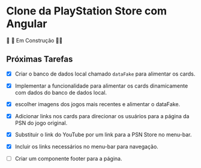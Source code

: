 # Clone da PlayStation Store com Angular

🚧 🚧 Em Construção 🚧🚧

## Próximas Tarefas

- [x] Criar o banco de dados local chamado `dataFake` para alimentar os cards.

- [x] Implementar a funcionalidade para alimentar os cards dinamicamente com dados do banco de dados local.

- [x] escolher imagens dos jogos mais recentes e alimentar o dataFake.

- [X] Adicionar links nos cards para direcionar os usuários para a página da PSN do jogo original.

- [x] Substituir o link do YouTube por um link para a PSN Store no menu-bar.

- [x] Incluir os links necessários no menu-bar para navegação.

- [ ] Criar um componente footer para a página.
